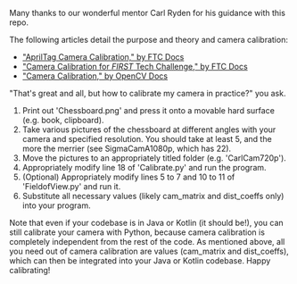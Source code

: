 Many thanks to our wonderful mentor Carl Ryden for his guidance with this repo.

The following articles detail the purpose and theory and camera calibration:
- ["AprilTag Camera Calibration," by FTC Docs](https://ftc-docs.firstinspires.org/en/latest/apriltag/vision_portal/apriltag_camera_calibration/apriltag-camera-calibration.html)
- ["Camera Calibration for _FIRST_ Tech Challenge," by FTC Docs](https://ftc-docs.firstinspires.org/en/latest/programming_resources/vision/camera_calibration/camera-calibration.html)
- ["Camera Calibration," by OpenCV Docs](https://docs.opencv.org/4.x/dc/dbb/tutorial_py_calibration.html)

"That's great and all, but how to calibrate my camera in practice?" you ask.
1. Print out 'Chessboard.png' and press it onto a movable hard surface (e.g. book, clipboard).
2. Take various pictures of the chessboard at different angles with your camera and specified resolution.
   You should take at least 5, and the more the merrier (see SigmaCamA1080p, which has 22).
3. Move the pictures to an appropriately titled folder (e.g. 'CarlCam720p').
4. Appropriately modify line 18 of 'Calibrate.py' and run the program.
5. (Optional) Appropriately modify lines 5 to 7 and 10 to 11 of 'FieldofView.py' and run it.
6. Substitute all necessary values (likely cam_matrix and dist_coeffs only) into your program.

Note that even if your codebase is in Java or Kotlin (it should be!), you can still calibrate your
camera with Python, because camera calibration is completely independent from the rest of the code.
As mentioned above, all you need out of camera calibration are values (cam_matrix and dist_coeffs),
which can then be integrated into your Java or Kotlin codebase.
Happy calibrating!